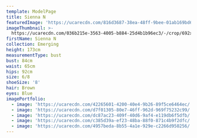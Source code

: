 ```yaml
---
template: ModelPage
title: Sienna N
featuredImage: 'https://ucarecdn.com/816d3687-38ea-48ff-9bee-01ab169bd62d/'
imageThumbnail: >-
  https://ucarecdn.com/036b215e-3563-4005-b884-25d4b1b96ec3/-/crop/692x1007/149,3/-/preview/
firstName: Sienna N
collection: Emerging
height: 173cm
measurementType: bust
bust: 84cm
waist: 65cm
hips: 92cm
size: 6/8
shoeSize: '8'
hair: Brown
eyes: Blue
imagePortfolio:
  - image: 'https://ucarecdn.com/42265601-4200-40e4-9b26-89f5ce6464ec/'
  - image: 'https://ucarecdn.com/d7f01305-80e7-46ff-962d-969f75232c99/'
  - image: 'https://ucarecdn.com/dc87ac23-409f-40d6-9af4-e119db6f5dfb/'
  - image: 'https://ucarecdn.com/c385d39a-ef23-48ba-88f0-871c4b9f2dfc/'
  - image: 'https://ucarecdn.com/4957beda-8b55-4a1e-929e-c2266d950256/'
---
```


